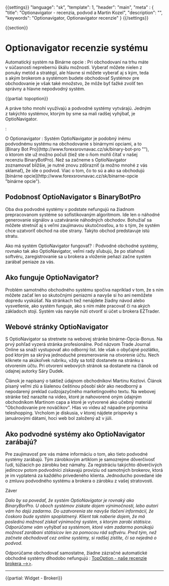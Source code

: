 {{settings}}
  "language": "sk",
  "template": 1,
  "header": "main",
  "meta" : {
     "title": "Optionavigator - recenzia, podvod a Martin Kozel",
    "description": "",
    "keywords": "Optionavigator, Optionavigator recenzie"
  }
{{/settings}}

<div class="row">
<div class="col-md-9" role="main" markdown="1">

{{section}}
# Optionavigator recenzie systému

<div class="row" style="width:92%">
  <div class="col-md-6" markdown="1">
Automatický systém na Binárne opcie
:    
Pri obchodovaní na trhu máte v súčasnosti neprebernú škálu možností. Vyberať môžete nielen z ponuky metód a stratégií, ale hlavne si môžete vyberať aj s kým, teda s akým brokerom a systémom budete obchodovať Systémov pre obchodovanie je však také množstvo, že môže byť ťažké zvoliť ten správny a hlavne nepodvodný systém.


{{partial: topoption}}

A práve toho mnohí využívajú a podvodné systémy vytvárajú. Jedným z takýchto systémov, ktorým by sme sa mali radšej vyhýbať, je OptioNavigator.  

:   
 </div>
  <div class="col-md-6" markdown="1">
O Optionavigator
:     
Systém OptioNavigator je podobný inému podvodnému systému na obchodovanie s binárnymi opciami, a to [Binary Bot Pro](http://www.forexsrovnavac.cz/sk/binary-bot-pro ""), o ktorom ste už možno počuli (tiež ste o ňom mohli čítať v našej recenziu BinaryBotPro). Než sa začneme s OptioNavigator zoznamovať bližšie, je nutné znovu zdôrazniť (a možno mnohé z vás sklamať), že ide o podvod. Viac o tom, čo to sú a ako sa obchodujú [binárne opcie](http://www.forexsrovnavac.cz/sk/binarne-opcie "binárne opcie").


</div>
</div>

## Podobnosť OptioNavigator s BinaryBotPro

Oba dva podvodné systémy v podstate nefungujú na žiadnom prepracovanom systéme so sofistikovaným algoritmom. Ide len o náhodné generovanie signálov a uzatváranie náhodných obchodov. Bohužiaľ sa môžete stretnúť aj s veľmi zaujímavou skutočnosťou, a to s tým, že systém chce uzatvoriť obchod na obe strany. Takýto obchod predstavuje istú stratu.

Ako má systém OptioNavigator fungovať?
:    Podvodné obchodné systémy, rovnako tak ako OptioNavigator, veľmi rady sľubujú, že po stiahnutí softvéru, zaregistrovanie sa u brokera a vloženie peňazí začne systém zarábať peniaze za vás.
## Ako funguje OptioNavigator?

Problém samotného obchodného systému spočíva napríklad v tom, že s ním môžete začať len so skutočnými peniazmi a navyše si ho ani nemôžete dopredu vyskúšať. Na stránkach tiež nenájdete žiadny návod alebo vysvetlenie, ako systém funguje, ako s ním máte pracovať či na akých základoch stojí. Systém vás navyše núti otvoriť si účet u brokera EZTrader.

## Webové stránky OptioNavigator

S OptioNavigator sa stretnete na webovej stránke binárne-Opcia-Bonus. Na prvý pohľad vyzerá stránka profesionálne. Pod názvom Trade Journal Online sa snaží vystupovať ako odborný list. Ide však o obyčajné pozlátko, pod ktorým sa skrýva jednoduché presmerovanie na otvorenie účtu. Nech kliknete na akúkoľvek rubriku, vždy sa totiž dostanete na stránku s otvorením účtu.
Pri otvorení webových stránok sa dostanete na článok od údajnej autorky Sáry Dudek.

Článok je napísaný o taktiež údajnom obchodníkovi Martinu Kozlovi. Článok písaný veľmi zlú a šialenou češtinou pôsobí skôr ako neodborný a nepodarený preklad cudzojazyčného marketingového textu.
Na webovej stránke tiež narazíte na video, ktoré je nahovorené oným údajným obchodníkom Martinom capa a ktoré je vytvorené ako učebný materiál "Obchodovanie pre nováčikov". Hlas vo videu až nápadne pripomína teleshopping.
Vrcholom je diskusia, v ktorej nájdete príspevky s januárovými dátami, hoci web bol založený až v júli.



## Ako podvodné systémy ako OptioNavigator zarábajú?
Pre zaujímavosť pre vás máme informáciu o tom, ako tieto podvodné systémy zarábajú. Tým zárobkovým artiklom je samozrejme dôverčivosť ľudí, túžiacich po zárobku bez námahy. Za registráciu takýchto dôverčivých jedincov potom podvodníci získavajú províziu od samotných brokerov, ktorá je im vyplatená za každého privedeného klienta. Jednoducho povedané ide o zmluvu podvodného systému a brokera o zárobku z vašej stratovosti.

Záver

*Dalo by sa povedať, že systém OptioNavigator je rovnaký ako BinaryBorPro. U oboch systémov získate dojem výnimočnosti, lebo autori vám ho dajú zadarmo. Do uzatvorenia ste navyše tlačení informácií, že čoskoro bude systém spoplatnený. Klient tak naberie dojem, že má poslednú možnosť získať výnimočný systém, s ktorým zarobí státisíce.
Odporúčame vám vyhýbať sa systémom, ktoré vám zadarmo ponúkajú možnosť zarábaní státisícov len za pomocou rád softvéru. Pred tým, než začnete obchodovať cez online systémy, si radšej zistite, či sa nejedná o podvod.*


Odporúčame obchodovať samostatne, žiadne zázračné automatické obchodné systémy dlhodobo nefungujú
:    [TopOption - naše recenzie brokera -->>](http://www.forexsrovnavac.cz/sk/topoption "TopOption - recenzie brokera").

</div>
<div class="col-md-3" markdown="10">

- - -

{{partial: Widget - Brokeri}}




</div>
</div>
</div>
